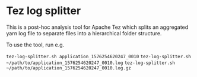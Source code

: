 <!--
  Licensed under the Apache License, Version 2.0 (the "License");
  you may not use this file except in compliance with the License.
  You may obtain a copy of the License at

    http://www.apache.org/licenses/LICENSE-2.0

  Unless required by applicable law or agreed to in writing, software
  distributed under the License is distributed on an "AS IS" BASIS,
  WITHOUT WARRANTIES OR CONDITIONS OF ANY KIND, either express or implied.
  See the License for the specific language governing permissions and
  limitations under the License. See accompanying LICENSE file.
-->

Tez log splitter
=========

This is a post-hoc analysis tool for Apache Tez which splits
an aggregated yarn log file to separate files into a hierarchical folder structure.


To use the tool, run e.g.

`tez-log-splitter.sh application_1576254620247_0010`
`tez-log-splitter.sh ~/path/to/application_1576254620247_0010.log`
`tez-log-splitter.sh ~/path/to/application_1576254620247_0010.log.gz`
